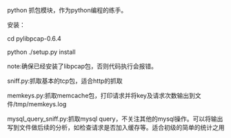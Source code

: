 python 抓包模块，作为python编程的练手。

安装：

cd pylibpcap-0.6.4

python ./setup.py install

note:确保已经安装了libpcap包，否则代码执行会报错。


sniff.py:抓取基本的tcp包，适合http的抓取

memkeys.py:抓取memcache包，打印请求并将key及请求次数输出到文件/tmp/memkeys.log

mysql_query_sniff.py:抓取mysql query，不关注其他的mysql操作。可以将输出写到文件做后续的分析，如检查请求是否加入缓存等。适合初级的简单的统计之用
